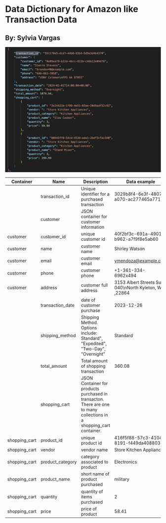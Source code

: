 # Data Dictionary for Amazon like Transaction Data
## By: Sylvia Vargas

![Alt text](imagev3.png)


|Container| Name| Description | Data example|
| ---- | ---- | ---- | ----|
 || transaction_id| Unique identifier for a purchased transaction|  3029b8f4-6e3f-4807-a070-ac277465a771||
 ||customer| JSON container for customer information
|customer| customer_id| unique customer id| 40f2bf3c-691a-4901-b962-a7f9f8e5ab60|
|customer| name| customer name |  Shirley Watson||
|customer| email| customer email|  ymendoza@example.com|
|customer|phone| customer phone|  +1-361-334-6962x494|
|customer| address|customer full address| 3153 Albert Streets Suite 040\nNorth Kyleton, WI ,22864|
 ||transaction_date|date of customer purchase |2023-12-26|
 ||shipping_method| Shipping Method.  Options include: Standard", "Expedited", "Two-Day", "Overnight" |Standard||
 ||total_amount| Total amount of shopping transaction |  360.08|
 ||shopping_cart|JSON Container for products purchased in transacton.   There are one to many collections in a shopping_cart container. | |
|shopping_cart|    product_id| unique product id| 416f5f88-57c3-4104-8191-f449da408803|
|shopping_cart|    vendor| vendor name| Store Kitchen Appliances|
|shopping_cart|  product_category| category associated to product| Electronics|
|shopping_cart|  product_name| short name of product purchased | military|
|shopping_cart|  quantity| quantity of items purchased| 2|
|shopping_cart|  price|price of product| 58.41|

